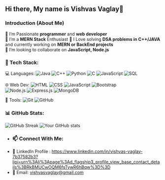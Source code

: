 ## Hi there, My name is Vishvas Vaglay👋

<!--
**Vishvas0419/Vishvas0419** is a ✨ _special_ ✨ repository because its `README.md` (this file) appears on your GitHub profile.

Here are some ideas to get you started:

- 🔭 I’m currently working on ...
- 🌱 I’m currently learning ...
- 👯 I’m looking to collaborate on ...
- 🤔 I’m looking for help with ...
- 💬 Ask me about ...
- 📫 How to reach me: ...
- 😄 Pronouns: ...
- ⚡ Fun fact: ...
-->  

### Introduction (About Me)
🔹 I’m Passionate **programmer** and **web developer**  
🔹 I’m a **MERN Stack** Enthusiast
🔹 I Love solving **DSA problems in C++/JAVA** and currently working on **MERN or BackEnd projects**  
🔹 I’m looking to collaborate on **JavaScript, Node.js**

### 🚀 Tech Stack:
💻 Languages: 
![Java](https://img.shields.io/badge/Java-%23ED8B00.svg?style=for-the-badge&logo=openjdk&logoColor=white)
![C++](https://img.shields.io/badge/C++-blue?style=flat&logo=c%2B%2B)
![Python](https://img.shields.io/badge/Python-3670A0?style=for-the-badge&logo=python&logoColor=ffdd54)
![C](https://img.shields.io/badge/C-00599C?style=for-the-badge&logo=c&logoColor=white)
![JavaScript](https://img.shields.io/badge/JavaScript-yellow?style=flat&logo=javascript)
![SQL](https://img.shields.io/badge/SQL-blue?style=flat&logo=sqlite)
  
🌐 Web Dev: ![HTML](https://img.shields.io/badge/HTML5-orange?style=flat&logo=html5)
![CSS](https://img.shields.io/badge/CSS3-blue?style=flat&logo=css3) 
![JavaScript](https://img.shields.io/badge/JavaScript-yellow?style=flat&logo=javascript)
![Bootstrap](https://img.shields.io/badge/Bootstrap-purple?style=flat&logo=bootstrap)  
![Node.js](https://img.shields.io/badge/Node.js-43853D?style=for-the-badge&logo=node.js&logoColor=white)
![Express.js](https://img.shields.io/badge/Express.js-%23404d59.svg?style=for-the-badge&logo=express&logoColor=%2361DAFB)
![MongoDB](https://img.shields.io/badge/MongoDB-%234ea94b.svg?style=for-the-badge&logo=mongodb&logoColor=white)


🔧 Tools: ![Git](https://img.shields.io/badge/Git-red?style=flat&logo=git) ![GitHub](https://img.shields.io/badge/GitHub-black?style=flat&logo=github)  

### 📊 GitHub Stats:
![GitHub Streak](https://github-readme-streak-stats.herokuapp.com/?user=Vishvas0419&theme=dark&hide_border=true)
![Your GitHub stats](https://github-readme-stats.vercel.app/api?username=Vishvas0419&show_icons=true&theme=dark)

<!--### 🔥 Featured Projects:
- 🛒 [CU Campus](https://github.com/your-username/cu-campus) - A university website with event details, food ordering, complaints, and hostel management.
- ☕ [Barista Coffee Menu](https://github.com/your-username/coffee-menu) - A web-based menu with a bill generator using JavaScript and Bootstrap.
- 🏠 [IoT Smart Home](https://github.com/your-username/smart-home) - A home automation system using Arduino and IoT sensors. -->

- ### 📫 Connect With Me:
- 👔 LinkedIn Profile : https://www.linkedin.com/in/vishvas-vaglay-7b37582b3?lipi=urn%3Ali%3Apage%3Ad_flagship3_profile_view_base_contact_details%3BRkBMUCwOQM6fsTywR6hBqw%3D%3D
- 📧 Email: vishvasvaglay@gmail.com





